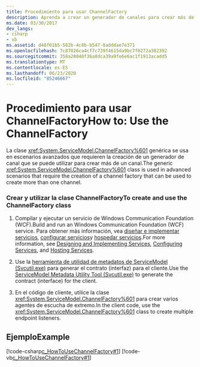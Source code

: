 ```yaml
---
title: Procedimiento para usar ChannelFactory
description: Aprenda a crear un generador de canales para crear más de un canal para tener acceso a los servicios mediante un cliente WCF.
ms.date: 03/30/2017
dev_langs:
- csharp
- vb
ms.assetid: d48f01b5-582b-4c8b-b547-8adddae7e371
ms.openlocfilehash: 7c87026ca4cf7c739f4615da9bc7f0272a382392
ms.sourcegitcommit: 358a28048f36a8dca39a9fe6e6ac1f1913acadd5
ms.translationtype: MT
ms.contentlocale: es-ES
ms.lasthandoff: 06/23/2020
ms.locfileid: "85246667"
---
```

# <a name="how-to-use-the-channelfactory"></a><span data-ttu-id="3c5ce-103">Procedimiento para usar ChannelFactory</span><span class="sxs-lookup"><span data-stu-id="3c5ce-103">How to: Use the ChannelFactory</span></span>
<span data-ttu-id="3c5ce-104">La clase <xref:System.ServiceModel.ChannelFactory%601> genérica se usa en escenarios avanzados que requieren la creación de un generador de canal que se puede utilizar para crear más de un canal.</span><span class="sxs-lookup"><span data-stu-id="3c5ce-104">The generic <xref:System.ServiceModel.ChannelFactory%601> class is used in advanced scenarios that require the creation of a channel factory that can be used to create more than one channel.</span></span>  
  
### <a name="to-create-and-use-the-channelfactory-class"></a><span data-ttu-id="3c5ce-105">Crear y utilizar la clase ChannelFactory</span><span class="sxs-lookup"><span data-stu-id="3c5ce-105">To create and use the ChannelFactory class</span></span>  
  
1. <span data-ttu-id="3c5ce-106">Compilar y ejecutar un servicio de Windows Communication Foundation (WCF).</span><span class="sxs-lookup"><span data-stu-id="3c5ce-106">Build and run an Windows Communication Foundation (WCF) service.</span></span> <span data-ttu-id="3c5ce-107">Para obtener más información, vea [diseñar e implementar servicios](../designing-and-implementing-services.md), [configurar servicios](../configuring-services.md)y [hospedar servicios](../hosting-services.md).</span><span class="sxs-lookup"><span data-stu-id="3c5ce-107">For more information, see [Designing and Implementing Services](../designing-and-implementing-services.md), [Configuring Services](../configuring-services.md), and [Hosting Services](../hosting-services.md).</span></span>  
  
2. <span data-ttu-id="3c5ce-108">Use la [herramienta de utilidad de metadatos de ServiceModel (Svcutil.exe)](../servicemodel-metadata-utility-tool-svcutil-exe.md) para generar el contrato (interfaz) para el cliente.</span><span class="sxs-lookup"><span data-stu-id="3c5ce-108">Use the [ServiceModel Metadata Utility Tool (Svcutil.exe)](../servicemodel-metadata-utility-tool-svcutil-exe.md) to generate the contract (interface) for the client.</span></span>  
  
3. <span data-ttu-id="3c5ce-109">En el código de cliente, utilice la clase <xref:System.ServiceModel.ChannelFactory%601> para crear varios agentes de escucha de extremo.</span><span class="sxs-lookup"><span data-stu-id="3c5ce-109">In the client code, use the <xref:System.ServiceModel.ChannelFactory%601> class to create multiple endpoint listeners.</span></span>  
  
## <a name="example"></a><span data-ttu-id="3c5ce-110">Ejemplo</span><span class="sxs-lookup"><span data-stu-id="3c5ce-110">Example</span></span>  
 [!code-csharp[c_HowToUseChannelFactory#1](../../../../samples/snippets/csharp/VS_Snippets_CFX/c_howtousechannelfactory/cs/source.cs#1)]
 [!code-vb[c_HowToUseChannelFactory#1](../../../../samples/snippets/visualbasic/VS_Snippets_CFX/c_howtousechannelfactory/vb/source.vb#1)]
